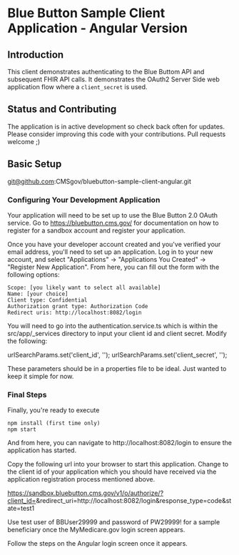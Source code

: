 Blue Button Sample Client Application - Angular Version
======================================================

## Introduction

This client demonstrates authenticating to the Blue Buttom API and subsequent FHIR API calls.
It demonstrates the OAuth2 Server Side web application flow where a `client_secret` is used.

## Status and Contributing

The application is in active development so check back often for updates.
Please consider improving this code with your contributions. Pull requests welcome ;)

## Basic Setup

   git@github.com:CMSgov/bluebutton-sample-client-angular.git


### Configuring Your Development Application

Your application will need to be set up to use the Blue Button 2.0 OAuth service.  Go to  https://bluebutton.cms.gov/ for documentation on how to register for a sandbox account and register your application. 

Once you have your developer account created and you've verified your email address,
you'll need to set up an application. Log in to your new account, and select
"Applications" -> "Applications You Created" -> "Register New Application". From
here, you can fill out the form with the following options:

    Scope: [you likely want to select all available]
    Name: [your choice]
    Client type: Confidential
    Authorization grant type: Authorization Code
    Redirect uris: http://localhost:8082/login
    
You will need to go into the authentication.service.ts which is within the src/app/_services directory to input your client id and client secret.    Modify the following:

urlSearchParams.set('client_id', '<your client id here>');
urlSearchParams.set('client_secret', '<your client secret here>');

These parameters should be in a properties file to be ideal.  Just wanted to keep it simple for now.


### Final Steps

Finally, you're ready to execute

    npm install (first time only)
    npm start

And from here, you can navigate to http://localhost:8082/login to ensure the application has started.

Copy the following url into your browser to start this application.   Change <Client Id> to the client id of your application which you should have received via the application registration process mentioned above. 

https://sandbox.bluebutton.cms.gov/v1/o/authorize/?client_id=<Client Id>&redirect_uri=http://localhost:8082/login&response_type=code&state=test1


Use test user of BBUser29999 and password of PW29999! for a sample beneficiary once the MyMedicare.gov login screen appears. 

Follow the steps on the Angular login screen once it appears. 

